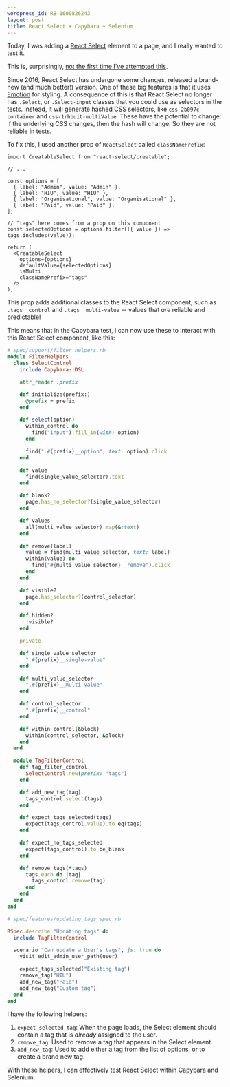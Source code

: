 ```yaml
---
wordpress_id: RB-1600826243
layout: post
title: React Select + Capybara + Selenium
---
```


Today, I was adding a [React Select](https://react-select.com/home) element to a page, and I really wanted to test it.

This is, surprisingly, [not the first time I've attempted this](https://github.com/JedWatson/react-select/issues/856).

Since 2016, React Select has undergone some changes, released a brand-new (and much better!) version. One of these big features is that it uses [Emotion](https://emotion.sh/docs/introduction) for styling. A consequence of this is that React Select no longer has `.Select`, or `.Select-input` classes that you could use as selectors in the tests. Instead, it will generate hashed CSS selectors, like `css-2b097c-container` and `css-1rhbuit-multiValue`. These have the potential to change: if the underlying CSS changes, then the hash will change. So they are not reliable in tests.

To fix this, I used another prop of `ReactSelect` called `classNamePrefix`:

```tsx
import CreatableSelect from "react-select/creatable";

// ...

const options = [
  { label: "Admin", value: "Admin" },
  { label: "HIU", value: "HIU" },
  { label: "Organisational", value: "Organisational" },
  { label: "Paid", value: "Paid" },
];

// "tags" here comes from a prop on this component
const selectedOptions = options.filter(({ value }) => tags.includes(value));

return (
  <CreatableSelect
    options={options}
    defaultValue={selectedOptions}
    isMulti
    classNamePrefix="tags"
  />
);
```

This prop adds additional classes to the React Select component, such as `.tags__control` and `.tags__multi-value` -- values that _are_ reliable and predictable!

This means that in the Capybara test, I can now use these to interact with this React Select component, like this:

```ruby
# spec/support/filter_helpers.rb
module FilterHelpers
  class SelectControl
    include Capybara::DSL

    attr_reader :prefix

    def initialize(prefix:)
      @prefix = prefix
    end

    def select(option)
      within_control do
        find("input").fill_in(with: option)
      end

      find(".#{prefix}__option", text: option).click
    end

    def value
      find(single_value_selector).text
    end

    def blank?
      page.has_no_selector?(single_value_selector)
    end

    def values
      all(multi_value_selector).map(&:text)
    end

    def remove(label)
      value = find(multi_value_selector, text: label)
      within(value) do
        find("#{multi_value_selector}__remove").click
      end
    end

    def visible?
      page.has_selector?(control_selector)
    end

    def hidden?
      !visible?
    end

    private

    def single_value_selector
      ".#{prefix}__single-value"
    end

    def multi_value_selector
      ".#{prefix}__multi-value"
    end

    def control_selector
      ".#{prefix}__control"
    end

    def within_control(&block)
      within(control_selector, &block)
    end
  end

  module TagFilterControl
    def tag_filter_control
      SelectControl.new(prefix: "tags")
    end

    def add_new_tag(tag)
      tags_control.select(tags)
    end

    def expect_tags_selected(tags)
      expect(tags_control.value).to eq(tags)
    end

    def expect_no_tags_selected
      expect(tags_control).to be_blank
    end

    def remove_tags(*tags)
      tags.each do |tag|
        tags_control.remove(tag)
      end
    end
  end
end

# spec/features/updating_tags_spec.rb

RSpec.describe "Updating tags" do
  include TagFilterControl

  scenario "Can update a User's tags", js: true do
    visit edit_admin_user_path(user)

    expect_tags_selected("Existing tag")
    remove_tag("HIU")
    add_new_tag("Paid")
    add_new_tag("Custom tag")
  end
end
```

I have the following helpers:

1. `expect_selected_tag`: When the page loads, the Select element should contain a tag that is _already_ assigned to the user.
2. `remove_tag`: Used to remove a tag that appears in the Select element.
3. `add_new_tag`: Used to add either a tag from the list of options, or to create a brand new tag.

With these helpers, I can effectively test React Select within Capybara and Selenium.
